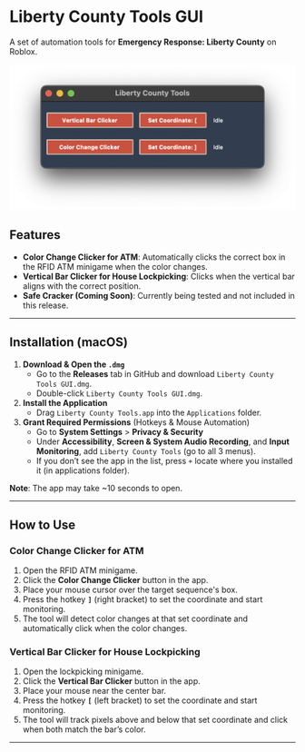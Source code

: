 # Liberty County Tools GUI

A set of automation tools for **Emergency Response: Liberty County** on Roblox.

![image](./readme_images/app_screenshot.png)

## Features

- **Color Change Clicker for ATM**: Automatically clicks the correct box in the RFID ATM minigame when the color changes.
- **Vertical Bar Clicker for House Lockpicking**: Clicks when the vertical bar aligns with the correct position.
- **Safe Cracker (Coming Soon)**: Currently being tested and not included in this release.

---

## Installation (macOS)

1. **Download & Open the `.dmg`**
   - Go to the **Releases** tab in GitHub and download `Liberty County Tools GUI.dmg`.
   - Double-click `Liberty County Tools GUI.dmg`.
2. **Install the Application**
   - Drag `Liberty County Tools.app` into the `Applications` folder.
3. **Grant Required Permissions** (Hotkeys & Mouse Automation)
   - Go to **System Settings** > **Privacy & Security**
   - Under **Accessibility**, **Screen & System Audio Recording**, and **Input Monitoring**, add `Liberty County Tools` (go to all 3 menus).
   - If you don’t see the app in the list, press `+` locate where you installed it (in applications folder).

**Note**: The app may take ~10 seconds to open.

---

## How to Use

### **Color Change Clicker for ATM**

1. Open the RFID ATM minigame.
2. Click the **Color Change Clicker** button in the app.
3. Place your mouse cursor over the target sequence's box.
4. Press the hotkey **`]`** (right bracket) to set the coordinate and start monitoring.
5. The tool will detect color changes at that set coordinate and automatically click when the color changes.

### **Vertical Bar Clicker for House Lockpicking**

1. Open the lockpicking minigame.
2. Click the **Vertical Bar Clicker** button in the app.
3. Place your mouse near the center bar.
4. Press the hotkey **`[`** (left bracket) to set the coordinate and start monitoring.
5. The tool will track pixels above and below that set coordinate and click when both match the bar’s color.

---
